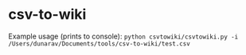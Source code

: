 # csv-to-wiki
Example usage (prints to console):
``python csvtowiki/csvtowiki.py -i /Users/dunarav/Documents/tools/csv-to-wiki/test.csv``
